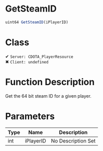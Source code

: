 # GetSteamID
```js
uint64 GetSteamID(iPlayerID)
```
# Class
✔ `Server: CDOTA_PlayerResource`  
✖ `Client: undefined`  

# Function Description
Get the 64 bit steam ID for a given player.
# Parameters
Type|Name|Description
--|--|--
int|iPlayerID|No Description Set
